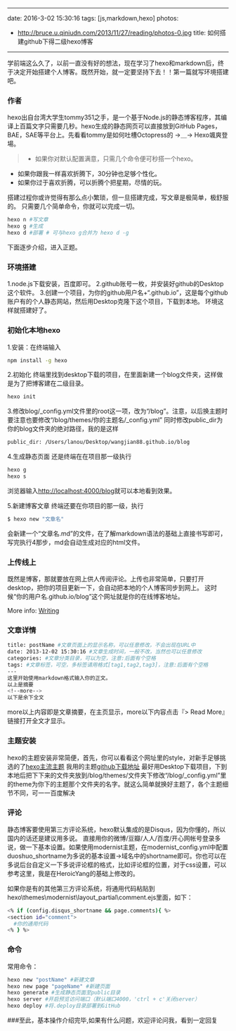 
---
date: 2016-3-02 15:30:16 
tags: [js,markdown,hexo]
photos:
- http://bruce.u.qiniudn.com/2013/11/27/reading/photos-0.jpg
title: 如何搭建github下得二级hexo博客
---
学前端这么久了，以前一直没有好的想法，现在学习了hexo和markdown后，终于决定开始搭建个人博客。既然开始，就一定要坚持下去！！第一篇就写环境搭建吧。

### 作者
hexo出自台湾大学生tommy351之手，是一个基于Node.js的静态博客程序，其编译上百篇文字只需要几秒。hexo生成的静态网页可以直接放到GitHub Pages，BAE，SAE等平台上。先看看tommy是如何吐槽Octopress的 →＿→ Hexo颯爽登場。

> * 如果你对默认配置满意，只需几个命令便可秒搭一个hexo。
* 如果你跟我一样喜欢折腾下，30分钟也足够个性化。
* 如果你过于喜欢折腾，可以折腾个把星期，尽情的玩。

搭建过程你或许觉得有那么点小繁琐，但一旦搭建完成，写文章是极简单，极舒服的。
只需要几个简单命令，你就可以完成一切。
``` bash
hexo n #写文章
hexo g #生成
hexo d #部署 # 可与hexo g合并为 hexo d -g
```
下面逐步介绍，进入正题。

<!--more-->

### 环境搭建
1.node.js下载安装，百度即可。
2.github账号一枚，并安装好github的Desktop这个软件。
3.创建一个项目，为你的github用户名+“.github.io”，这是每个github账户有的个人静态网站，然后用Desktop克隆下这个项目，下载到本地。
环境这样就搭建好了。

### 初始化本地hexo
1.安装：在终端输入
``` bash
npm install -g hexo
```
2.初始化
终端里找到desktop下载的项目，在里面新建一个blog文件夹，这样做是为了把博客建在二级目录。
``` bash
hexo init
```
3.修改blog/_config.yml文件里的root这一项，改为“/blog”。注意，以后换主题时要注意也要修改“/blog/themes/你的主题名/_config.yml”
同时修改public_dir为你的blog文件夹的绝对路径，我的是这样
``` bash
public_dir: /Users/lanou/Desktop/wangjian88.github.io/blog
```

4.生成静态页面
还是终端在在项目那一级执行
``` bash
hexo g
hexo s
```
浏览器输入[http://localhost:4000/blog](http://localhost:4000/blog)就可以本地看到效果。

5.新建博客文章
终端还要在你项目的那一级，执行
``` bash
$ hexo new "文章名"
```
会新建一个“文章名.md”的文件，在了解markdown语法的基础上直接书写即可，写完执行4那步，md会自动生成对应的html文件。

### 上传线上
既然是博客，那就要放在网上供人传阅评论。上传也非常简单，只要打开desktop，把你的项目更新一下，会自动把本地的个人博客同步到网上。
这时候“你的用户名.github.io/blog”这个网址就是你的在线博客地址。

More info: [Writing](https://hexo.io/docs/writing.html)

### 文章详情

``` bash
title: postName #文章页面上的显示名称，可以任意修改，不会出现在URL中
date: 2013-12-02 15:30:16 #文章生成时间，一般不改，当然也可以任意修改
categories: #文章分类目录，可以为空，注意:后面有个空格
tags: #文章标签，可空，多标签请用格式[tag1,tag2,tag3]，注意:后面有个空格
---
这里开始使用markdown格式输入你的正文。
以上是摘要
<!--more-->
以下是余下全文
```
more以上内容即是文章摘要，在主页显示，more以下内容点击『> Read More』链接打开全文才显示。


### 主题安装

hexo的主题安装非常简便，首先，你可以看看这个网址里的style，对新手足够挑选的了[hexo主流主题](https://hexo.io/themes/)
我用的主题[github下载地址](https://github.com/winnerweb/hexo-theme-smackdown)
最好用Desktop下载项目，下到本地后把下下来的文件夹放到/blog/themes/文件夹下修改“/blog/_config.yml”里的theme为你下的主题那个文件夹的名字。就这么简单就换好主题了，各个主题细节不同，可一一百度解决


### 评论
静态博客要使用第三方评论系统，hexo默认集成的是Disqus，因为你懂的，所以国内的话还是建议用多说。
直接用你的微博/豆瓣/人人/百度/开心网帐号登录多说，做一下基本设置。如果使用modernist主题，在modernist_config.yml中配置duoshuo_shortname为多说的基本设置->域名中的shortname即可。你也可以在多说后台自定义一下多说评论框的格式，比如评论框的位置，对于css设置，可以参考这里，我是在HeroicYang的基础上修改的。

如果你是有的其他第三方评论系统，将通用代码粘贴到hexo\themes\modernist\layout_partial\comment.ejs里面，如下：

``` bash
<% if (config.disqus_shortname && page.comments){ %>
<section id="comment">
  #你的通用代码
<% } %>
```
### 命令
常用命令：
``` bash
hexo new "postName" #新建文章
hexo new page "pageName" #新建页面
hexo generate #生成静态页面至public目录
hexo server #开启预览访问端口（默认端口4000，'ctrl + c'关闭server）
hexo deploy #将.deploy目录部署到GitHub
```
###至此，基本操作介绍完毕,如果有什么问题，欢迎评论问我，看到一定回复


